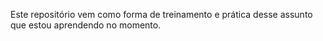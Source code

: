 Este repositório vem como forma de treinamento e prática desse assunto que estou aprendendo no momento. 
